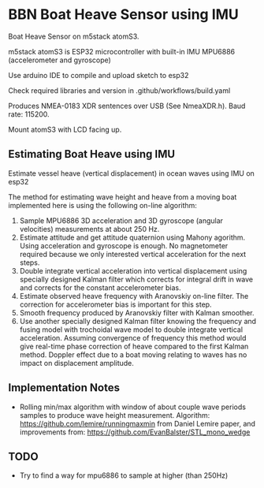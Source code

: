 # BBN Boat Heave Sensor using IMU

Boat Heave Sensor on m5stack atomS3.

m5stack atomS3 is ESP32 microcontroller with built-in IMU MPU6886 (accelerometer and gyroscope)

Use arduino IDE to compile and upload sketch to esp32

Check required libraries and version in .github/workflows/build.yaml

Produces NMEA-0183 XDR sentences over USB (See NmeaXDR.h). Baud rate: 115200.

Mount atomS3 with LCD facing up.

## Estimating Boat Heave using IMU
Estimate vessel heave (vertical displacement) in ocean waves using IMU on esp32

The method for estimating wave height and heave from a moving boat implemented here is using the following on-line algorithm:

1. Sample MPU6886 3D acceleration and 3D gyroscope (angular velocities) measurements at about 250 Hz.
2. Estimate attitude and get attitude quaternion using Mahony agorithm. Using acceleration and gyroscope is enough. No magnetometer required because we only interested vertical acceleration for the next steps.
3. Double integrate vertical acceleration into vertical displacement using specially designed Kalman filter which corrects for integral drift in wave and corrects for the constant accelerometer bias.
4. Estimate observed heave frequency with Aranovskiy on-line filter. The correction for accelerometer bias is important for this step.
5. Smooth frequency produced by Aranovskiy filter with Kalman smoother.
6. Use another specially designed Kalman filter knowing the frequency and fusing model with trochoidal wave model to double integrate vertical acceleration. Assuming convergence of frequency this method would give real-time phase correction of heave compared to the first Kalman method. Doppler effect due to a boat moving relating to waves has no impact on displacement amplitude.

## Implementation Notes

* Rolling min/max algorithm with window of about couple wave periods samples to produce wave height measurement.
Algorithm:
https://github.com/lemire/runningmaxmin from Daniel Lemire paper, and improvements from: https://github.com/EvanBalster/STL_mono_wedge

## TODO

* Try to find a way for mpu6886 to sample at higher (than 250Hz) 
